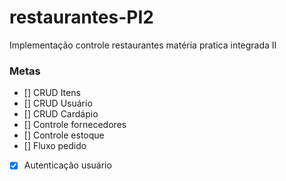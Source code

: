 # restaurantes-PI2

Implementação controle restaurantes matéria pratica integrada II

### Metas
- [] CRUD Itens
- [] CRUD Usuário
- [] CRUD Cardápio
- [] Controle fornecedores
- [] Controle estoque
- [] Fluxo pedido
- [x] Autenticação usuário
